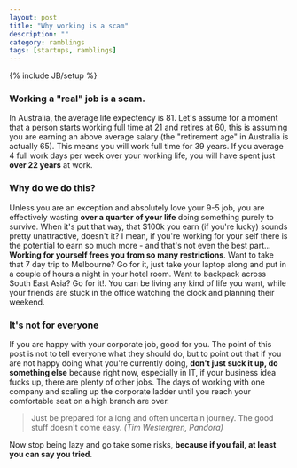 ```yaml
---
layout: post
title: "Why working is a scam"
description: ""
category: ramblings
tags: [startups, ramblings]
---
```

{% include JB/setup %}


### Working a "real" job is a scam.

In Australia, the average life expectency is 81. Let's assume for a moment that a person starts working full time at 21 and retires at 60, this is assuming you are earning an above average salary (the "retirement age" in Australia is actually 65). This means you will work full time for 39 years. If you average 4 full work days per week over your working life, you will have spent just **over 22 years** at work.

### Why do we do this?

Unless you are an exception and absolutely love your 9-5 job, you are effectively wasting **over a quarter of your life** doing something purely to survive. When it's put that way, that $100k you earn (if you're lucky) sounds pretty unattractive, doesn't it? I mean, if you're working for your self there is the potential to earn so much more - and that's not even the best part... **Working for yourself frees you from so many restrictions**. Want to take that 7 day trip to Melbourne? Go for it, just take your laptop along and put in a couple of hours a night in your hotel room. Want to backpack across South East Asia? Go for it!. You can be living any kind of life you want, while your friends are stuck in the office watching the clock and planning their weekend.

### It's not for everyone

If you are happy with your corporate job, good for you. The point of this post is not to tell everyone what they should do, but to point out that if you are not happy doing what you're currently doing, **don't just suck it up, do something else** because right now, especially in IT, if your business idea fucks up, there are plenty of other jobs. The days of working with one company and scaling up the corporate ladder until you reach your comfortable seat on a high branch are over.

>Just be prepared for a long and often uncertain journey. The good stuff doesn't come easy. <i>(Tim Westergren, Pandora)</i>

Now stop being lazy and go take some risks, **because if you fail, at least you can say you tried**.